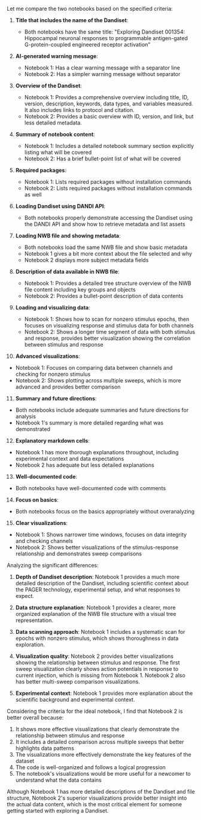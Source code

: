 Let me compare the two notebooks based on the specified criteria:

1. **Title that includes the name of the Dandiset**:
   - Both notebooks have the same title: "Exploring Dandiset 001354: Hippocampal neuronal responses to programmable antigen-gated G-protein-coupled engineered receptor activation"

2. **AI-generated warning message**:
   - Notebook 1: Has a clear warning message with a separator line
   - Notebook 2: Has a simpler warning message without separator

3. **Overview of the Dandiset**:
   - Notebook 1: Provides a comprehensive overview including title, ID, version, description, keywords, data types, and variables measured. It also includes links to protocol and citation.
   - Notebook 2: Provides a basic overview with ID, version, and link, but less detailed metadata.

4. **Summary of notebook content**:
   - Notebook 1: Includes a detailed notebook summary section explicitly listing what will be covered
   - Notebook 2: Has a brief bullet-point list of what will be covered

5. **Required packages**:
   - Notebook 1: Lists required packages without installation commands
   - Notebook 2: Lists required packages without installation commands as well

6. **Loading Dandiset using DANDI API**:
   - Both notebooks properly demonstrate accessing the Dandiset using the DANDI API and show how to retrieve metadata and list assets

7. **Loading NWB file and showing metadata**:
   - Both notebooks load the same NWB file and show basic metadata
   - Notebook 1 gives a bit more context about the file selected and why
   - Notebook 2 displays more subject metadata fields

8. **Description of data available in NWB file**:
   - Notebook 1: Provides a detailed tree structure overview of the NWB file content including key groups and objects
   - Notebook 2: Provides a bullet-point description of data contents

9. **Loading and visualizing data**:
   - Notebook 1: Shows how to scan for nonzero stimulus epochs, then focuses on visualizing response and stimulus data for both channels
   - Notebook 2: Shows a longer time segment of data with both stimulus and response, provides better visualization showing the correlation between stimulus and response

10. **Advanced visualizations**:
   - Notebook 1: Focuses on comparing data between channels and checking for nonzero stimulus
   - Notebook 2: Shows plotting across multiple sweeps, which is more advanced and provides better comparison

11. **Summary and future directions**:
   - Both notebooks include adequate summaries and future directions for analysis
   - Notebook 1's summary is more detailed regarding what was demonstrated

12. **Explanatory markdown cells**:
   - Notebook 1 has more thorough explanations throughout, including experimental context and data expectations
   - Notebook 2 has adequate but less detailed explanations

13. **Well-documented code**:
   - Both notebooks have well-documented code with comments

14. **Focus on basics**:
   - Both notebooks focus on the basics appropriately without overanalyzing

15. **Clear visualizations**:
   - Notebook 1: Shows narrower time windows, focuses on data integrity and checking channels
   - Notebook 2: Shows better visualizations of the stimulus-response relationship and demonstrates sweep comparisons

Analyzing the significant differences:

1. **Depth of Dandiset description**: Notebook 1 provides a much more detailed description of the Dandiset, including scientific context about the PAGER technology, experimental setup, and what responses to expect.

2. **Data structure explanation**: Notebook 1 provides a clearer, more organized explanation of the NWB file structure with a visual tree representation.

3. **Data scanning approach**: Notebook 1 includes a systematic scan for epochs with nonzero stimulus, which shows thoroughness in data exploration.

4. **Visualization quality**: Notebook 2 provides better visualizations showing the relationship between stimulus and response. The first sweep visualization clearly shows action potentials in response to current injection, which is missing from Notebook 1. Notebook 2 also has better multi-sweep comparison visualizations.

5. **Experimental context**: Notebook 1 provides more explanation about the scientific background and experimental context.

Considering the criteria for the ideal notebook, I find that Notebook 2 is better overall because:

1. It shows more effective visualizations that clearly demonstrate the relationship between stimulus and response
2. It includes a detailed comparison across multiple sweeps that better highlights data patterns
3. The visualizations more effectively demonstrate the key features of the dataset
4. The code is well-organized and follows a logical progression
5. The notebook's visualizations would be more useful for a newcomer to understand what the data contains

Although Notebook 1 has more detailed descriptions of the Dandiset and file structure, Notebook 2's superior visualizations provide better insight into the actual data content, which is the most critical element for someone getting started with exploring a Dandiset.